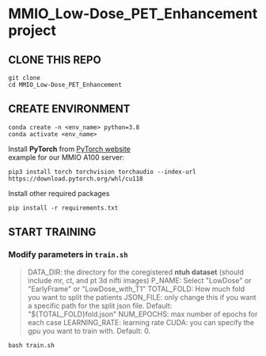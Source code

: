 # MMIO_Low-Dose_PET_Enhancement project

## CLONE THIS REPO
```
git clone 
cd MMIO_Low-Dose_PET_Enhancement
```

## CREATE ENVIRONMENT
```
conda create -n <env_name> python=3.8
conda activate <env_name>
```
Install **PyTorch** from [PyTorch website](https://pytorch.org/get-started/locally/)    
example for our MMIO A100 server:
```
pip3 install torch torchvision torchaudio --index-url https://download.pytorch.org/whl/cu118
```
Install other required packages
```
pip install -r requirements.txt
```

## START TRAINING

### Modify parameters in `train.sh`
> DATA_DIR: the directory for the coregistered **ntuh dataset** (should include mr, ct, and pt 3d nifti images)
> P_NAME: Select "LowDose" or "EarlyFrame" or "LowDose_with_T1"
> TOTAL_FOLD: How much fold you want to split the patients
> JSON_FILE: only change this if you want a specific path for the split json file. Default: "${TOTAL_FOLD}fold.json"
> NUM_EPOCHS: max number of epochs for each case
> LEARNING_RATE: learning rate
> CUDA: you can specify the gpu you want to train with. Default: 0.
```
bash train.sh
```



